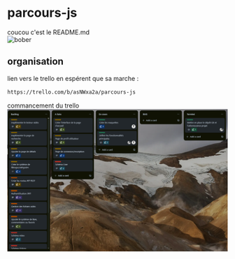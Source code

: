 # parcours-js

coucou c'est le README.md  
![bober](https://media.tenor.com/fF4sTbrZvnsAAAAM/bober-kurwa.gif)

## organisation

lien vers le trello en espérent que sa marche : 

```bash
https://trello.com/b/asNWxa2a/parcours-js
```

commancement du trello
![trello1](/image/trello1.png)